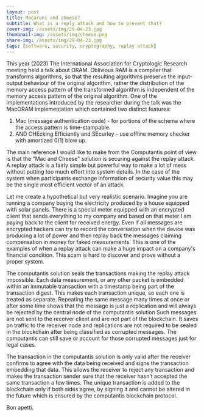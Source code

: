 ```yaml
---
layout: post
title: Macaroni and cheese?
subtitle: What is a reply attack and how to prevent that?
cover-img: /assets/img/29-04-23.jpg
thumbnail-img: /assets/img/cheese.png
share-img: /assets/img/29-04-23.jpg
tags: [software, security, cryptography, replay attack]
---
```



This year (2023) The International Association for Cryptologic Research meeting held a talk about ORAM.
Oblivious RAM is a compiler that transforms algorithms, so that the resulting algorithms preserve the input-output behaviour of the original algorithm, rather the distribution of the memory access pattern of the transformed algorithm is independent of the memory access pattern of the original algorithm.
One of the implementations introduced by the researcher during the talk was the MacORAM implementation which contained two distinct features:
1. Mac (message authentication code) - for portions of the schema where the access pattern is time-stampable.
2. AND CHEcking Efficiently and SEcurley - use offline memory checker with amortized 0(1) blow up.

The main reference I would like to make from the Computantis point of view is that the "Mac and Cheese" solution is securing against the replay attack.
A replay attack is a fairly simple but powerful way to make a lot of mess without putting too much effort into system details.
In the case of the system when participants exchange information of security value this may be the single most efficient vector of an attack.

Let me create a hypothetical but very realistic scenario. Imagine you are running a company buying the electricity produced by a house equipped with solar panels. There is a special meter equipped with an encrypted client that sends everything to my company and based on that meter I am paying back to the client for received energy. Even if all messages are encrypted hackers can try to record the conversation when the device was producing a lot of power and then replay back the messages claiming compensation in money for faked measurements. This is one of the examples of when a replay attack can make a huge impact on a company's financial condition. This scam is hard to discover and prove without a proper system. 

The computantis solution seals the transactions making the replay attack impossible.
Each data measurement, or any other packet is embedded within an immutable transaction with a timestamp being part of the transaction digest. This makes each transaction unique, so each one is treated as separate. Repeating the same message many times at once or after some time shows that the message is just a replication and will always be rejected by the central node of the computantis solution  Such messages are not sent to the receiver client and are not part of the blockchain. It saves on traffic to the receiver node and replications are not required to be sealed in the blockchain after being classified as corrupted messages. The computantis can still save or account for those corrupted messages just for legal cases.

The transaction in the computantis solution is only valid after the receiver confirms to agree with the data being received and signs the transaction embedding that data. This allows the receiver to reject any transaction and makes the transaction sender sure that the receiver hasn’t accepted the same transaction a few times. 
The unique transaction is added to the blockchain only if both sides agree, by signing it and cannot be altered in the future which is ensured by the computantis blockchain protocol.

Bon apetti.
